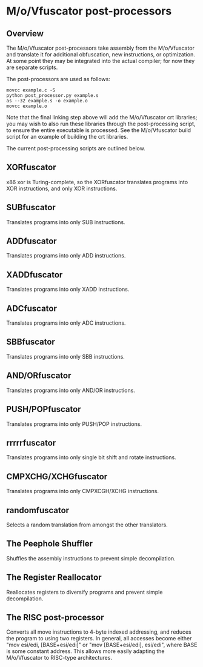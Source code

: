 # M/o/Vfuscator post-processors

## Overview

The M/o/Vfuscator post-processors take assembly from the M/o/Vfuscator and
translate it for additional obfuscation, new instructions, or optimization.  At
some point they may be integrated into the actual compiler; for now they are
separate scripts.

The post-processors are used as follows:

```
movcc example.c -S
python post_processor.py example.s
as --32 example.s -o example.o
movcc example.o
```

Note that the final linking step above will add the M/o/Vfuscator crt libraries;
you may wish to also run these libraries through the post-processing script, to
ensure the entire executable is processed.  See the M/o/Vfuscator build script
for an example of building the crt libraries.

The current post-processing scripts are outlined below.

## XORfuscator

x86 xor is Turing-complete, so the XORfuscator translates programs into XOR
instructions, and only XOR instructions.

## SUBfuscator

Translates programs into only SUB instructions.

## ADDfuscator

Translates programs into only ADD instructions.

## XADDfuscator

Translates programs into only XADD instructions.

## ADCfuscator

Translates programs into only ADC instructions.

## SBBfuscator

Translates programs into only SBB instructions.

## AND/ORfuscator

Translates programs into only AND/OR instructions.

## PUSH/POPfuscator

Translates programs into only PUSH/POP instructions.

## rrrrrfuscator

Translates programs into only single bit shift and rotate instructions.

## CMPXCHG/XCHGfuscator

Translates programs into only CMPXCGH/XCHG instructions.

## randomfuscator

Selects a random translation from amongst the other translators.

## The Peephole Shuffler

Shuffles the assembly instructions to prevent simple decompilation.

## The Register Reallocator

Reallocates registers to diversify programs and prevent simple decompilation.

## The RISC post-processor

Converts all move instructions to 4-byte indexed addressing, and reduces the
program to using two registers.  In general, all accesses become either
"mov esi/edi, [BASE+esi/edi]" or "mov [BASE+esi/edi], esi/edi", where BASE is
some constant address.  This allows more easily adapting the M/o/Vfuscator to
RISC-type architectures.

